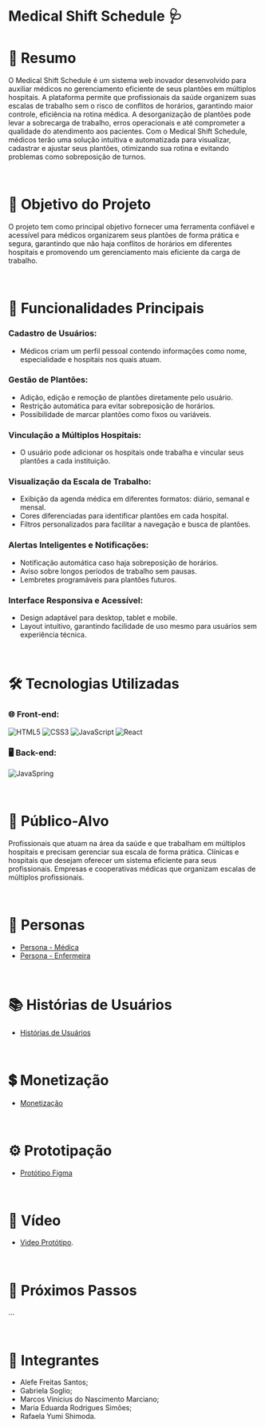#  Medical Shift Schedule 🩺

# 📖 Resumo
  O Medical Shift Schedule é um sistema web inovador desenvolvido para auxiliar médicos no gerenciamento eficiente de seus plantões em múltiplos hospitais. A plataforma permite que profissionais da saúde organizem suas escalas de trabalho sem o risco de conflitos de horários, garantindo maior controle, eficiência na rotina médica.
  A desorganização de plantões pode levar a sobrecarga de trabalho, erros operacionais e até comprometer a qualidade do atendimento aos pacientes. Com o Medical Shift Schedule, médicos terão uma solução intuitiva e automatizada para visualizar, cadastrar e ajustar seus plantões, otimizando sua rotina e evitando problemas como sobreposição de turnos.

<br>
  
# 🎯 Objetivo do Projeto
O projeto tem como principal objetivo fornecer uma ferramenta confiável e acessível para médicos organizarem seus plantões de forma prática e segura, garantindo que não haja conflitos de horários em diferentes hospitais e promovendo um gerenciamento mais eficiente da carga de trabalho.  

<br>

# 🚀 Funcionalidades Principais
### Cadastro de Usuários:
- Médicos criam um perfil pessoal contendo informações como nome, especialidade e hospitais nos quais atuam.
### Gestão de Plantões:
- Adição, edição e remoção de plantões diretamente pelo usuário.
- Restrição automática para evitar sobreposição de horários.
- Possibilidade de marcar plantões como fixos ou variáveis.
### Vinculação a Múltiplos Hospitais:
- O usuário pode adicionar os hospitais onde trabalha e vincular seus plantões a cada instituição.
### Visualização da Escala de Trabalho:
- Exibição da agenda médica em diferentes formatos: diário, semanal e mensal.
- Cores diferenciadas para identificar plantões em cada hospital.
- Filtros personalizados para facilitar a navegação e busca de plantões.
### Alertas Inteligentes e Notificações:
- Notificação automática caso haja sobreposição de horários.
- Aviso sobre longos períodos de trabalho sem pausas.
- Lembretes programáveis para plantões futuros.
### Interface Responsiva e Acessível:
- Design adaptável para desktop, tablet e mobile.
- Layout intuitivo, garantindo facilidade de uso mesmo para usuários sem experiência técnica.

<br>

# 🛠 Tecnologias Utilizadas

### 🌐 Front-end:
![HTML5](https://img.shields.io/badge/html5-%23E34F26.svg?style=for-the-badge&logo=html5&logoColor=white)
![CSS3](https://img.shields.io/badge/css3-%231572B6.svg?style=for-the-badge&logo=css3&logoColor=white)
![JavaScript](https://img.shields.io/badge/javascript-%23323330.svg?style=for-the-badge&logo=javascript&logoColor=%23F7DF1E)
![React](https://img.shields.io/badge/react-%2320232a.svg?style=for-the-badge&logo=react&logoColor=%2361DAFB)


### 🖥️ Back-end:
![JavaSpring](https://img.shields.io/badge/Java%20Spring-%2332311D.svg?style=for-the-badge&logo=spring&logoColor=white)

<br>

# 🎯 Público-Alvo
Profissionais que atuam na área da saúde e que trabalham em múltiplos hospitais e precisam gerenciar sua escala de forma prática.
Clínicas e hospitais que desejam oferecer um sistema eficiente para seus profissionais.
Empresas e cooperativas médicas que organizam escalas de múltiplos profissionais.

<br>

# 👤 Personas
- [Persona - Médica](https://www.canva.com/design/DAGhWN5H9FU/qLdbKu-RaRlco2iIE1MHWA/edit)
- [Persona - Enfermeira](https://www.canva.com/design/DAGh_U7-4Ls/af6_aubGSajBC-boftDY5A/edit)

<br>

# 📚 Histórias de Usuários
- [Histórias de Usuários](https://docs.google.com/document/d/1kH3SBWj9oR0CJDQFd3sC5HJNJU7IyejDTCx_co-kudo/edit?tab=t.0)

<br>

# 💲 Monetização
- [Monetização](https://docs.google.com/document/d/15IBPVXjg1aqegzfRtP-9rUEljNGWOsmpEfShOSAMenA/edit?tab=t.0)

<br>

# ⚙️ Prototipação
- [Protótipo Figma](https://www.figma.com/design/8YvVTVTlUm5ljI7vkxwxFk/Medical-Shift-Schedule?node-id=0-1&p=f&t=CXRC9VLQ1k8V2cP5-0)

<br>

# 🎥 Vídeo
- [Video Protótipo](https://drive.google.com/drive/folders/15HX0eTlrxslMhcmref_9Fo5VXCu6whhG).

<br>

# 📅 Próximos Passos
...

<br>


# 👥 Integrantes
- Alefe Freitas Santos;
- Gabriela Soglio;
- Marcos Vinicius do Nascimento Marciano;
- Maria Eduarda Rodrigues Simões;
- Rafaela Yumi Shimoda.

<!--  IDEIAS: Futuro Desenvolvimento
Relatórios e Estatísticas:
- Geração de relatórios detalhados sobre a carga de trabalho.
- Análise de horas trabalhadas por hospital e período.
- Sugestões para melhor distribuição de plantões.

Adicionar mais personas, como o o Médico que administra o setor.


-->
